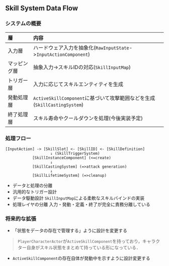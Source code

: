## **Skill System Data Flow**

### **システムの概要**
|層|内容|
|:-|:-|
|入力層|ハードウェア入力を抽象化(`RawInputState`->`InputActionComponent`)|
|マッピング層|抽象入力->スキルIDの対応(`SkillInputMap`)|
|トリガー層|入力に応じてスキルエンティティを生成|
|発動処理層|`ActiveSkillComponent`に基づいて攻撃範囲などを生成(`SkillCastingSystem`)|
|終了処理層|スキル寿命やクールダウンを処理(今後実装予定)|


### **処理フロー**
```text
[InputAction] -> [SkillSlot] <- [SkillID] <- [SkillDefinition]
                    ↓ (SkillTriggerSystem)
            [SkillInstanceComponent] (<=create)
                    ↓ 
            [SkillCastingSystem] (=>attack generation)
                    ↓
            [SkillLifetimeSystem] (=>cleanup)
```

* データと処理の分離
* 汎用的なトリガー設計
* データ駆動設計 `SkillInputMap`による柔軟なスキルバインドの実装
* 処理レイヤの分離 入力・発動・定義・終了が完全に責務分離している


### **将来的な拡張**
* 「状態をデータの存在で管理する」ように設計を変更する
> `PlayerCharacterActor`が`ActiveSkillComponent`を持っており，キャラクター自身がスキル状態をまとめて持っている形になっている．
* `ActiveSkillComponent`の存在自体が発動中を示すように設計変更する